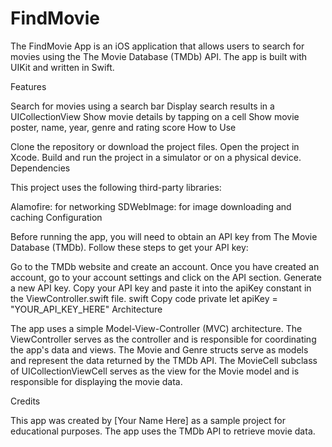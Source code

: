 # FindMovie
The FindMovie App is an iOS application that allows users to search for movies using the The Movie Database (TMDb) API. The app is built with UIKit and written in Swift.

Features

Search for movies using a search bar
Display search results in a UICollectionView
Show movie details by tapping on a cell
Show movie poster, name, year, genre and rating score
How to Use

Clone the repository or download the project files.
Open the project in Xcode.
Build and run the project in a simulator or on a physical device.
Dependencies

This project uses the following third-party libraries:

Alamofire: for networking
SDWebImage: for image downloading and caching
Configuration

Before running the app, you will need to obtain an API key from The Movie Database (TMDb). Follow these steps to get your API key:

Go to the TMDb website and create an account.
Once you have created an account, go to your account settings and click on the API section.
Generate a new API key.
Copy your API key and paste it into the apiKey constant in the ViewController.swift file.
swift
Copy code
private let apiKey = "YOUR_API_KEY_HERE"
Architecture

The app uses a simple Model-View-Controller (MVC) architecture. The ViewController serves as the controller and is responsible for coordinating the app's data and views. The Movie and Genre structs serve as models and represent the data returned by the TMDb API. The MovieCell subclass of UICollectionViewCell serves as the view for the Movie model and is responsible for displaying the movie data.

Credits

This app was created by [Your Name Here] as a sample project for educational purposes. The app uses the TMDb API to retrieve movie data.
